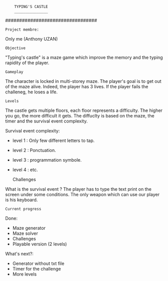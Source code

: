 		TYPING'S CASTLE
		_______________

#################################


 	Project membre:
Only me (Anthony UZAN)



 	Objective

"Typing's castle" is a maze game which improve the memory and
the typing rapidity of the player.



	Gameplay

The character is locked in multi-storey maze. The player's goal 
is to get out of the maze alive. Indeed, the player has 3 lives.
If the player fails the challeneg, he loses a life.



	Levels

The castle gets multiple floors, each floor represents a difficulty.
The higher you go, the more difficult it gets.
The diffuclty is based on the maze, the timer and the survival event
complexity.

Survival event complexity:
  - level 1 : Only few different letters to tap.
  - level 2 : Ponctuation.
  - level 3 : programmation symbole.
  - level 4 : etc.



	Challenges


What is the survival event ?
The player has to type the text print on the screen under some conditions.
The only weapon which can use our player is his keyboard.



 	Current progress

Done:
  - Maze generator 
  - Maze solver
  - Challenges
  - Playable version (2 levels)

What's next?:
  - Generator without txt file
  - Timer for the challenge
  - More levels
